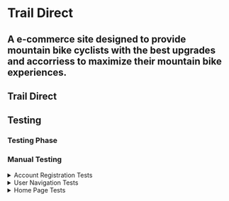 # Trail Direct

## A e-commerce site designed to provide mountain bike cyclists with the best upgrades and accorriess to maximize their mountain bike experiences.

## Trail Direct

<a name="testing"></a>

## Testing 

### Testing Phase

### Manual Testing

<details>
<summary>Account Registration Tests </summary>
<br>

| Test |Result  |
| -- | -- |
| User can create an account | Pass |
| Verified user can log into their account | Pass  |
| Verified user can log out | Pass  |
|User is notified of logging in to account| Pass |
|User is notified of logging out of account| Pass |
|User receives email verification email| Pass |

</details>

<details>
<summary>User Navigation Tests</summary>
<br>

| Test |Pass/Fail  |
|--|--|
|User can navigate to a product| Pass |
|User can access the product details| Pass|
|User can add a product to bag| Pass|
|User can navigate back to products| Pass|
|User can add more products to bag| Pass|
|User can add multiple quantities of a product | Pass|
|User can navigate to shopping bag| Pass|
|A logged in User can navigate to the profile section of accounts| Pass|
|User can access their saved address information| Pass|
|User can access previous orders| Pass|
|User can view the blog overview page| Pass|
|User can access specific blog posts| Pass|
|User can access the contact & faq page| Pass|
|User can access the contact form| Pass|
|The links in footer open to the relevent pages| Pass|
|All Navigation Heading links open to correct option| Pass|
|All dropdown links open to correct option| Pass|

</details>

<details>
<summary>Home Page Tests</summary>
<br>

|Section|Test Action|Pass/Fail|
| ---| ---|---|
|Navbar|Click on logo in Navbar redirects to Home |Pass|
||Clicking on the links in Navbar redirects to the correct page |Pass|
||Clicking on the links in Account redirects to the correct page |Pass|
||Clicking on the bag icon redirects to shopping bag |Pass|
|Searchbar|Type keywords returns correct results |Pass|
|Hero section|Opening Home page the hero section loads as it should |Pass|
||Click on the shop now button leads to products page |Pass|
|Catagory Card| Click on the catagory card redirects to the correct catagory of products |Pass|
|Newsletter| Enter valid email and a thank you for subscribing text appears |Pass|
|Footer|The site links in footer open to the relevent pages|Pass|
||The socail links in footer open to the external pages|Pass|

</details>
